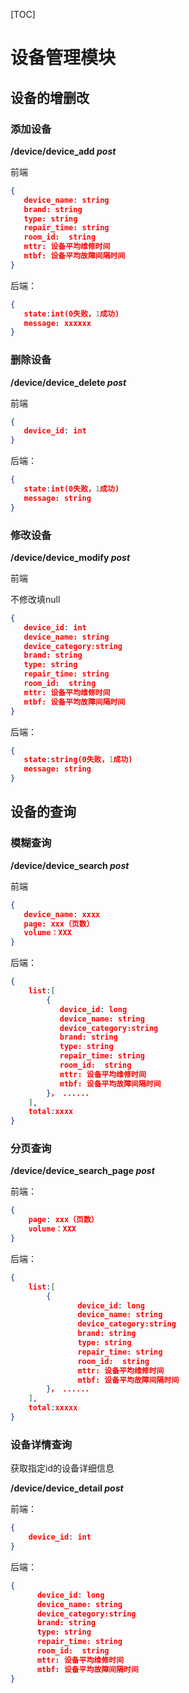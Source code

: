 [TOC]



# 设备管理模块

## 设备的增删改

### 添加设备

**/device/device_add *post***

前端


```json
{
​	device_name: string
​	brand: string
​	type: string
​	repair_time: string
​	room_id:  string
​	mttr: 设备平均维修时间
​	mtbf: 设备平均故障间隔时间
}
```

后端：

```json
{	
​	state:int(0失败，1成功)
​	message: xxxxxx
}
```

### 删除设备

**/device/device_delete *post***

前端

```json
{
   device_id: int
}
```

后端：

```json
{	
​	state:int(0失败，1成功)
​	message: string
}
```

### 修改设备

**/device/device_modify *post***

前端

不修改填null

```json
{
​	device_id: int
​	device_name: string
​   device_category:string
​	brand: string
​	type: string
​	repair_time: string
​	room_id:  string
​	mttr: 设备平均维修时间
​	mtbf: 设备平均故障间隔时间
}
```

后端：

```json
{	
​	state:string(0失败，1成功)
​	message: string
}
```

## 设备的查询
### 模糊查询

**/device/device_search *post***

前端

```json
{
​	device_name: xxxx
​	page: xxx（页数）
​	volume：XXX
}
```

后端：

```json
{
	list:[
		{
		​	device_id: long
		​	device_name: string
		​   device_category:string
		​	brand: string
		​	type: string
		​	repair_time: string
		​	room_id:  string
		​	mttr: 设备平均维修时间
		​	mtbf: 设备平均故障间隔时间
		}， ......
	],
	total:xxxx
}
```

### 分页查询

**/device/device_search_page *post***

前端：

```json
{
    page: xxx（页数）
	volume：XXX
}
```

后端：

```json
{
	list:[
		{
            ​	device_id: long
            ​	device_name: string
            ​   device_category:string
            ​	brand: string
            ​	type: string
            ​	repair_time: string
            ​	room_id:  string
            ​	mttr: 设备平均维修时间
            ​	mtbf: 设备平均故障间隔时间
		}， ......
	],
    total:xxxxx
}
```

### 设备详情查询

获取指定id的设备详细信息

**/device/device_detail *post***

前端：

```json
{
    device_id: int
}
```

后端：

```json
{
      device_id: long
      device_name: string
      device_category:string
      brand: string
      type: string
      repair_time: string
      room_id:  string
      mttr: 设备平均维修时间
      mtbf: 设备平均故障间隔时间
}
```

